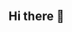 ## Hi there 👋

<!--
**DegreatArizona/degreatarizona** is a ✨ _special_ ✨ repository because its `README.md` (this file) appears on your GitHub profile.

Here are some ideas to get you started:

- 🔭 I’m currently working on A vehiclebreakdown Assistance Website.
- 🌱 I’m currently learning many things in the Tech industry.
- 👯 I’m looking to collaborate on any project you have in mind, Both Penetration Testing and Software Developmnet. Let me bring it to life for you.
- 🤔 I’m looking for help with.
- 💬 Ask me about my Experience.
- 📫 How to reach me: `degreatarizona@gmail.com` `08107466823`.
- 😄 Pronouns: He/Him.
- ⚡ Fun fact: Always active.
-->
